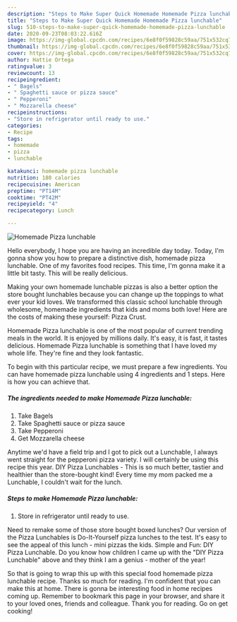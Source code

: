 ```yaml
---
description: "Steps to Make Super Quick Homemade Homemade Pizza lunchable"
title: "Steps to Make Super Quick Homemade Homemade Pizza lunchable"
slug: 510-steps-to-make-super-quick-homemade-homemade-pizza-lunchable
date: 2020-09-23T08:03:22.616Z
image: https://img-global.cpcdn.com/recipes/6e8f0f59828c59aa/751x532cq70/homemade-pizza-lunchable-recipe-main-photo.jpg
thumbnail: https://img-global.cpcdn.com/recipes/6e8f0f59828c59aa/751x532cq70/homemade-pizza-lunchable-recipe-main-photo.jpg
cover: https://img-global.cpcdn.com/recipes/6e8f0f59828c59aa/751x532cq70/homemade-pizza-lunchable-recipe-main-photo.jpg
author: Hattie Ortega
ratingvalue: 3
reviewcount: 13
recipeingredient:
- " Bagels"
- " Spaghetti sauce or pizza sauce"
- " Pepperoni"
- " Mozzarella cheese"
recipeinstructions:
- "Store in refrigerator until ready to use."
categories:
- Recipe
tags:
- homemade
- pizza
- lunchable

katakunci: homemade pizza lunchable 
nutrition: 180 calories
recipecuisine: American
preptime: "PT14M"
cooktime: "PT42M"
recipeyield: "4"
recipecategory: Lunch

---
```



![Homemade Pizza lunchable](https://img-global.cpcdn.com/recipes/6e8f0f59828c59aa/751x532cq70/homemade-pizza-lunchable-recipe-main-photo.jpg)

Hello everybody, I hope you are having an incredible day today. Today, I'm gonna show you how to prepare a distinctive dish, homemade pizza lunchable. One of my favorites food recipes. This time, I'm gonna make it a little bit tasty. This will be really delicious.

Making your own homemade lunchable pizzas is also a better option the store bought lunchables because you can change up the toppings to what ever your kid loves. We transformed this classic school lunchable through wholesome, homemade ingredients that kids and moms both love! Here are the costs of making these yourself: Pizza Crust.

Homemade Pizza lunchable is one of the most popular of current trending meals in the world. It is enjoyed by millions daily. It's easy, it is fast, it tastes delicious. Homemade Pizza lunchable is something that I have loved my whole life. They're fine and they look fantastic.


To begin with this particular recipe, we must prepare a few ingredients. You can have homemade pizza lunchable using 4 ingredients and 1 steps. Here is how you can achieve that.

<!--inarticleads1-->

##### The ingredients needed to make Homemade Pizza lunchable:

1. Take  Bagels
1. Take  Spaghetti sauce or pizza sauce
1. Take  Pepperoni
1. Get  Mozzarella cheese


Anytime we&#39;d have a field trip and I got to pick out a Lunchable, I always went straight for the pepperoni pizza variety. I will certainly be using this recipe this year. DIY Pizza Lunchables - This is so much better, tastier and healthier than the store-bought kind! Every time my mom packed me a Lunchable, I couldn&#39;t wait for the lunch. 

<!--inarticleads2-->

##### Steps to make Homemade Pizza lunchable:

1. Store in refrigerator until ready to use.


Need to remake some of those store bought boxed lunches? Our version of the Pizza Lunchables is Do-It-Yourself pizza lunches to the test. It&#39;s easy to see the appeal of this lunch - mini pizzas the kids. Simple and Fun: DIY Pizza Lunchable. Do you know how children I came up with the &#34;DIY Pizza Lunchable&#34; above and they think I am a genius - mother of the year! 

So that is going to wrap this up with this special food homemade pizza lunchable recipe. Thanks so much for reading. I'm confident that you can make this at home. There is gonna be interesting food in home recipes coming up. Remember to bookmark this page in your browser, and share it to your loved ones, friends and colleague. Thank you for reading. Go on get cooking!
